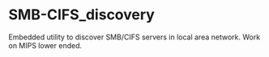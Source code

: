 # SMB-CIFS_discovery
Embedded utility to discover SMB/CIFS servers in local area network. Work on MIPS lower ended.
